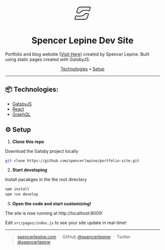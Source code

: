 <p align="center">
  <a href="https://www.gatsbyjs.com/?utm_source=starter&utm_medium=readme&utm_campaign=minimal-starter">
    <img alt="Gatsby" src="./src/images/logo.svg" width="60" />
  </a>
</p>
<h1 align="center">
  Spencer Lepine Dev Site
</h1>

Portfolio and blog website ([Visit Here](https://www.spencerlepine.com)) created by Spencer Lepine. Built using static pages created with GatsbyJS.

<p align="center">
	<a href="#technologies">Technologies</a> •
  <a href="#setup">Setup</a>
</p>

<hr>

## 📦 Technologies:
- [GatsbyJS](https://www.gatsbyjs.com/)
- [React](https://reactjs.org/)
- [GraphQL](https://graphql.org/)

## ⚙️ Setup

1.  **Clone this repo**

  Download the Gatsby project locally

  ```sh
  git clone https://github.com/spencerlepine/portfolio-site.git
  ```

2.  **Start developing**

  Install pacakges in the the root directory

  ```sh
  npm install
  npm run develop
  ```

3.  **Open the code and start customizing!**

  The site is now running at http://localhost:8000!

  Edit `src/pages/index.js` to see your site update in real-time!

---

> [spencerlepine.com](https://www.spencerlepine.com) &nbsp;&middot;&nbsp; GitHub [@spencerlepine](https://github.com/spencerlepine) &nbsp;&middot;&nbsp; Twitter [@spencerlepine](http://twitter.com/spencerlepine)